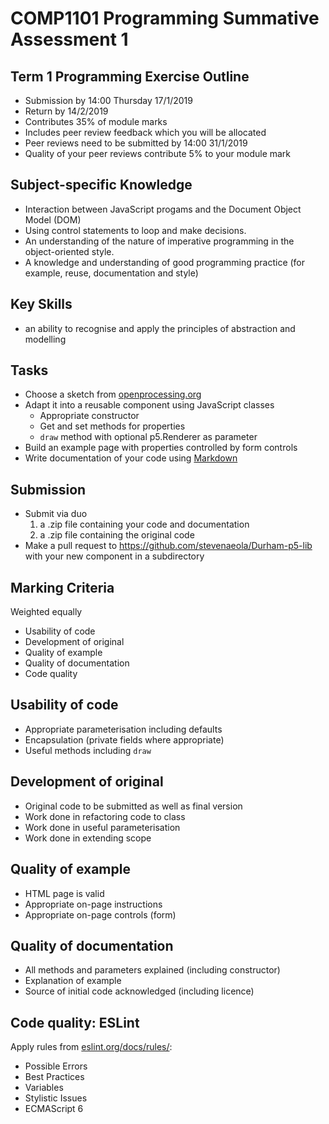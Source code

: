 
# COMP1101 Programming Summative Assessment 1


## Term 1 Programming Exercise Outline

- Submission by 14:00 Thursday 17/1/2019
- Return by 14/2/2019
- Contributes 35% of module marks
- Includes peer review feedback which you will be allocated
- Peer reviews need to be submitted by 14:00 31/1/2019
- Quality of your peer reviews contribute 5% to your module mark


## Subject-specific Knowledge

- Interaction between JavaScript progams and the Document Object Model (DOM)
- Using control statements to loop and make decisions.
- An understanding of the nature of imperative programming in the object-oriented style.
- A knowledge and understanding of good programming practice (for example, reuse, documentation and style)


## Key Skills

- an ability to recognise and apply the principles of abstraction and modelling


## Tasks

- Choose a sketch from [openprocessing.org](https://www.openprocessing.org/)
- Adapt it into a reusable component using JavaScript classes
    - Appropriate constructor
    - Get and set methods for properties
    - `draw` method with optional p5.Renderer as parameter
- Build an example page with properties controlled by form controls
- Write documentation of your code using [Markdown](https://guides.github.com/features/mastering-markdown/)


## Submission

- Submit via duo
   1. a .zip file containing your code and documentation
   2. a .zip file containing the original code
- Make a pull request to https://github.com/stevenaeola/Durham-p5-lib with your new component in a subdirectory


## Marking Criteria

Weighted equally

- Usability of code
- Development of original 
- Quality of example
- Quality of documentation
- Code quality


## Usability of code

- Appropriate parameterisation including defaults
- Encapsulation (private fields where appropriate)
- Useful methods including `draw`


## Development of original

- Original code to be submitted as well as final version
- Work done in refactoring code to class
- Work done in useful parameterisation
- Work done in extending scope 


## Quality of example

- HTML page is valid
- Appropriate on-page instructions
- Appropriate on-page controls (form)


## Quality of documentation

- All methods and parameters explained (including constructor)
- Explanation of example
- Source of initial code acknowledged (including licence)


## Code quality: ESLint

Apply rules from [eslint.org/docs/rules/](https://eslint.org/docs/rules/):

- Possible Errors
- Best Practices
- Variables
- Stylistic Issues
- ECMAScript 6



